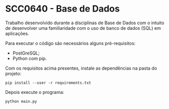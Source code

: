 # SCC0640 - Base de Dados

Trabalho desenvolvido durante a disciplinas de Base de Dados com o intuito de desenvolver uma familiaridade com o uso de banco de dados (SQL) em aplicações.

Para executar o código são necessários alguns pré-requisitos:
- PostGreSQL;
- Python com pip.

Com os requisitos acima presentes, instale as dependências na pasta do projeto:

```shell
pip install --user -r requirements.txt
```
Depois execute o programa:

```shell
python main.py
```
